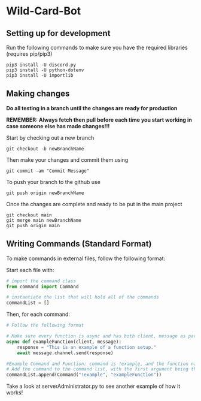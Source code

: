 # Wild-Card-Bot
## Setting up for development
Run the following commands to make sure you have the required libraries (requires pip/pip3)
```
pip3 install -U discord.py
pip3 install -U python-dotenv
pip3 install -U importlib
```

## Making changes
**Do all testing in a branch until the changes are ready for production**

**REMEMBER: Always fetch then pull before each time you start working in case someone else has made changes!!!**

Start by checking out a new branch
```
git checkout -b newBranchName
```

Then make your changes and commit them using
```
git commit -am "Commit Message"
```
To push your branch to the github use
```
git push origin newBranchName
```

Once the changes are complete and ready to be put in the main project
```
git checkout main
git merge main newBranchName
git push origin main
```

## Writing Commands (Standard Format)
To make commands in external files, follow the following format:

Start each file with:

``` python
# import the command class
from command import Command

# instantiate the list that will hold all of the commands
commandList = []
```

Then, for each command:

```python
# Follow the following format

# Make sure every function is async and has both client, message as parameters, and that await is used when sending your response
async def exampleFunction(client, message):
    response = "This is an example of a function setup."
    await message.channel.send(response)

#Example Command and Function: command is !example, and the function name is exampleFunction
# Add the command to the command list, with the first argument being the command users will use and the second being the name of the function that will be called
commandList.append(Command("!example", "exampleFunction"))
```

Take a look at serverAdministrator.py to see another example of how it works!
